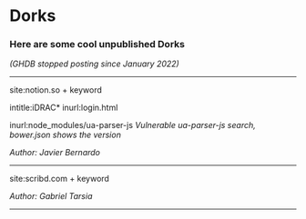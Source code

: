 # Dorks
### Here are some cool unpublished Dorks 
*(GHDB stopped posting since January 2022)*

------------------------------------------------------------------------------

site:notion.so + keyword

intitle:iDRAC* inurl:login.html

inurl:node_modules/ua-parser-js      _Vulnerable ua-parser-js search, bower.json shows the version_

*Author: Javier Bernardo*

------------------------------------------------------------------------------

site:scribd.com + keyword

*Author: Gabriel Tarsia*

------------------------------------------------------------------------------


